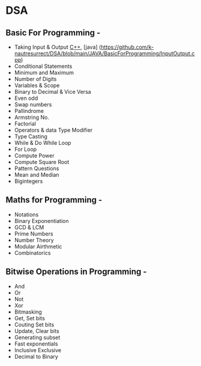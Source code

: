 # DSA

## Basic For Programming -

- Taking Input & Output [C++](https://github.com/k-nautresurrect/DSA/blob/main/CPP/BasicForProgramming/InOut.cpp), [java] (https://github.com/k-nautresurrect/DSA/blob/main/JAVA/BasicForProgramming/InputOutput.cpp)
- Conditional Statements
- Minimum and Maximum
- Number of Digits
- Variables & Scope
- Binary to Decimal & Vice Versa 
- Even odd
- Swap numbers
- Pallindrome
- Armstring No.
- Factorial
- Operators & data Type Modifier
- Type Casting
- While & Do While Loop
- For Loop
- Compute Power
- Compute Square Root
- Pattern Questions
- Mean and Median
- Bigintegers


## Maths for Programming -

- Notations
- Binary Exponentiation
- GCD & LCM
- Prime Numbers
- Number Theory
- Modular Airthmetic
- Combinatorics

## Bitwise Operations in Programming -

- And
- Or
- Not
- Xor
- Bitmasking
- Get, Set bits
- Couting Set bits
- Update, Clear bits
- Generating subset
- Fast exponentials
- Inclusive Exclusive
- Decimal to Binary